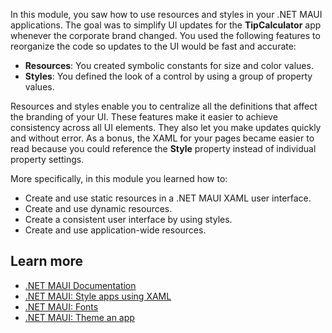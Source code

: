 In this module, you saw how to use resources and styles in your .NET MAUI applications. The goal was to simplify UI updates for the **TipCalculator** app whenever the corporate brand changed. You used the following features to reorganize the code so updates to the UI would be fast and accurate:

- **Resources**: You created symbolic constants for size and color values.
- **Styles**: You defined the look of a control by using a group of property values.

Resources and styles enable you to centralize all the definitions that affect the branding of your UI. These features make it easier to achieve consistency across all UI elements. They also let you make updates quickly and without error. As a bonus, the XAML for your pages became easier to read because you could reference the **Style** property instead of individual property settings.

More specifically, in this module you learned how to:

- Create and use static resources in a .NET MAUI XAML user interface.
- Create and use dynamic resources.
- Create a consistent user interface by using styles.
- Create and use application-wide resources.

## Learn more

- [.NET MAUI Documentation](/dotnet/maui)
- [.NET MAUI: Style apps using XAML](/dotnet/maui/user-interface/styles/xaml)
- [.NET MAUI: Fonts](/dotnet/maui/user-interface/fonts)
- [.NET MAUI: Theme an app](/dotnet/maui/user-interface/theming)
